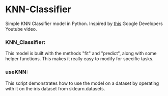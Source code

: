# KNN-Classifier

Simple KNN Classifier model in Python. Inspired by [this](https://www.youtube.com/watch?v=AoeEHqVSNOw&t=44s) Google Developers Youtube video.

### KNN_Classifier:
This model is built with the methods "fit" and "predict", along with some helper functions. This makes it really easy to modify for specific tasks.

### useKNN:
This script demonstrates how to use the model on a dataset by operating with it on the iris dataset from sklearn.datasets.
